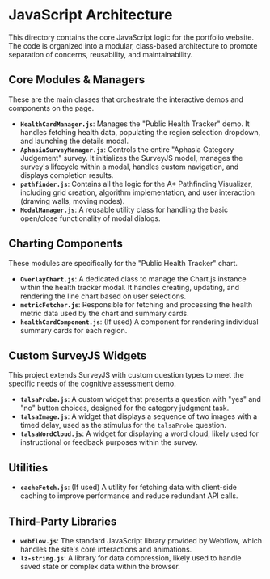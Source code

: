 # JavaScript Architecture

This directory contains the core JavaScript logic for the portfolio website. The code is organized into a modular, class-based architecture to promote separation of concerns, reusability, and maintainability.

## Core Modules & Managers

These are the main classes that orchestrate the interactive demos and components on the page.

*   **`HealthCardManager.js`**: Manages the "Public Health Tracker" demo. It handles fetching health data, populating the region selection dropdown, and launching the details modal.
*   **`AphasiaSurveyManager.js`**: Controls the entire "Aphasia Category Judgement" survey. It initializes the SurveyJS model, manages the survey's lifecycle within a modal, handles custom navigation, and displays completion results.
*   **`pathfinder.js`**: Contains all the logic for the A* Pathfinding Visualizer, including grid creation, algorithm implementation, and user interaction (drawing walls, moving nodes).
*   **`ModalManager.js`**: A reusable utility class for handling the basic open/close functionality of modal dialogs.

## Charting Components

These modules are specifically for the "Public Health Tracker" chart.

*   **`OverlayChart.js`**: A dedicated class to manage the Chart.js instance within the health tracker modal. It handles creating, updating, and rendering the line chart based on user selections.
*   **`metricFetcher.js`**: Responsible for fetching and processing the health metric data used by the chart and summary cards.
*   **`healthCardComponent.js`**: (If used) A component for rendering individual summary cards for each region.

## Custom SurveyJS Widgets

This project extends SurveyJS with custom question types to meet the specific needs of the cognitive assessment demo.

*   **`talsaProbe.js`**: A custom widget that presents a question with "yes" and "no" button choices, designed for the category judgment task.
*   **`talsaImage.js`**: A widget that displays a sequence of two images with a timed delay, used as the stimulus for the `talsaProbe` question.
*   **`talsaWordCloud.js`**: A widget for displaying a word cloud, likely used for instructional or feedback purposes within the survey.

## Utilities

*   **`cacheFetch.js`**: (If used) A utility for fetching data with client-side caching to improve performance and reduce redundant API calls.

## Third-Party Libraries

*   **`webflow.js`**: The standard JavaScript library provided by Webflow, which handles the site's core interactions and animations.
*   **`lz-string.js`**: A library for data compression, likely used to handle saved state or complex data within the browser.